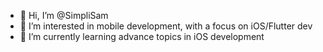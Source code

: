 - 👋 Hi, I’m @SimpliSam
- 👀 I’m interested in mobile development, with a focus on iOS/Flutter dev
- 🌱 I’m currently learning advance topics in iOS development
